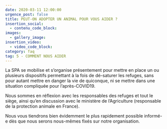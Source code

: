 ```yaml
---
date: 2020-03-11 12:00:00
urgence_post: false
title: PEUT-ON ADOPTER UN ANIMAL POUR VOUS AIDER ?
insertion_social:
  - contenu_code_block:
images:
  - gallery_image:
insertion_video:
  - video_code_block:
category: faq
tag: 5 - COMMENT NOUS AIDER
---
```


La SPA se mobilise et s’organise pr&eacute;sentement pour mettre en place un ou plusieurs dispositifs permettant &agrave; la fois de d&eacute;-saturer les refuges, sans pour autant mettre en danger la vie de quiconque, ni se mettre dans une situation compliqu&eacute;e pour l’apr&egrave;s-COVID19.

Nous sommes en r&eacute;flexion avec les responsables des refuges et tout le si&egrave;ge, ainsi qu’en discussion avec le minist&egrave;re de l’Agriculture (responsable de la protection animale en France).

Nous vous tiendrons bien &eacute;videmment le plus rapidement possible inform&eacute;-e d&egrave;s que nous serons nous-m&ecirc;mes fix&eacute;s sur notre organisation.
